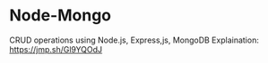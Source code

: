 # Node-Mongo
CRUD operations using Node.js, Express,js, MongoDB
Explaination: https://jmp.sh/Gl9YQOdJ 
